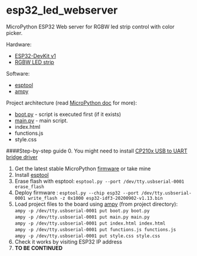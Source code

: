 # esp32_led_webserver
MicroPython ESP32 Web server for RGBW led strip control with color picker.

Hardware:
 - [ESP32-DevKit v1](https://www.espressif.com/en/products/devkits/esp32-devkitc/overview)
 - [RGBW LED strip](https://aliexpress.ru/item/32476317187.html)
 
 Software:
  - [esptool](https://github.com/espressif/esptool/)
  - [ampy](https://github.com/scientifichackers/ampy)

Project architecture (read [MicroPython doc](http://docs.micropython.org/en/latest/esp32/quickref.html) for more):
 - [boot.py](https://github.com/TurboKach/esp32_led_webserver/blob/master/boot.py) - script is executed first (if it exists) 
 - [main.py](https://github.com/TurboKach/esp32_led_webserver/blob/master/main.py) - main script.  
 - index.html
 - functions.js
 - style.css
 
 ####Step-by-step guide
 0. You might need to install [CP210x USB to UART bridge driver](https://www.silabs.com/developers/usb-to-uart-bridge-vcp-drivers)
1. Get the latest stable MicroPython [firmware](https://micropython.org/download/esp32/)  or take mine
2. Install [esptool](https://github.com/espressif/esptool)
3. Erase flash with esptool: `esptool.py --port /dev/tty.usbserial-0001 erase_flash`  
4. Deploy firmware : `esptool.py --chip esp32 --port /dev/tty.usbserial-0001 write_flash -z 0x1000 esp32-idf3-20200902-v1.13.bin
`  
5. Load project files to the board using [ampy](https://github.com/scientifichackers/ampy) (from project directory):  
`ampy -p /dev/tty.usbserial-0001 put boot.py boot.py`  
`ampy -p /dev/tty.usbserial-0001 put main.py main.py`  
`ampy -p /dev/tty.usbserial-0001 put index.html index.html`  
`ampy -p /dev/tty.usbserial-0001 put functions.js functions.js`  
`ampy -p /dev/tty.usbserial-0001 put style.css style.css`  
6. Check it works by visiting ESP32 IP address  
7. **TO BE CONTINUED**

